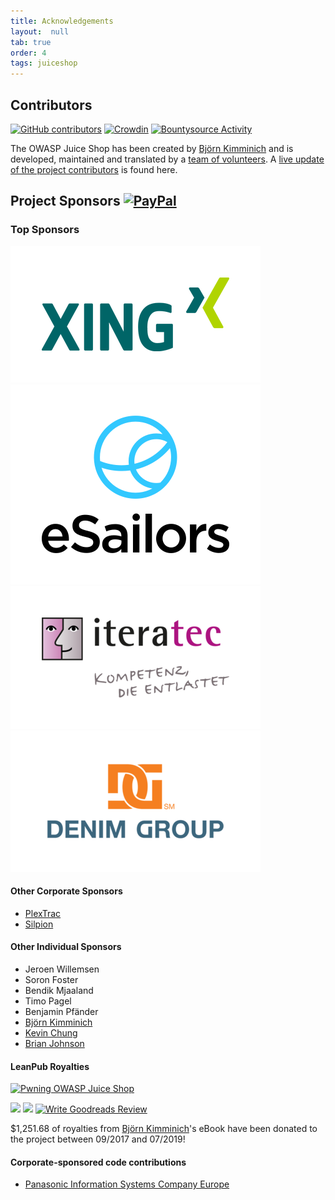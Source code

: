 ```yaml
---
title: Acknowledgements
layout:  null
tab: true
order: 4
tags: juiceshop
---
```


## Contributors

[![GitHub contributors](https://img.shields.io/github/contributors/bkimminich/juice-shop.svg)](https://github.com/bkimminich/juice-shop/graphs/contributors)
[![Crowdin](https://d322cqt584bo4o.cloudfront.net/owasp-juice-shop/localized.svg)](https://crowdin.com/project/owasp-juice-shop)
[![Bountysource Activity](https://img.shields.io/bountysource/team/juice-shop/activity.svg)](https://www.bountysource.com/teams/juice-shop)

The OWASP Juice Shop has been created by
[Björn Kimminich](mailto://bjoern.kimminich@owasp.org) and is developed,
maintained and translated by a
[team of volunteers](https://github.com/bkimminich/juice-shop/blob/master/HALL_OF_FAME.md).
A
[live update of the project contributors](https://github.com/bkimminich/juice-shop/graphs/contributors)
is found here.

## Project Sponsors [![PayPal](https://www.paypalobjects.com/en_US/i/btn/btn_donate_SM.gif)](https://www.paypal.com/cgi-bin/webscr?cmd=_donations&business=paypal%40owasp%2eorg&lc=BM&item_name=OWASP%20Juice%20Shop%20Project&item_number=OWASP%20Foundation&no_note=0&currency_code=USD&bn=PP%2dDonationsBF)

### Top Sponsors

[![XING](assets/images/Xing_logo.png)](https://corporate.xing.com/en/about-xing/security/)
[![eSailors](assets/images/ESailors_Logo.png)](https://www.esailors.de/)
[![iteratec](assets/images/300px-Iteratec-sponsor_logo.png)](https://www.iteratec.de/)
[![Denim Group](assets/images/300px-Denim-group_trans.png)](http://www.denimgroup.com/)

#### Other Corporate Sponsors

* [PlexTrac](https://plextrac.com)
* [Silpion](https://silpion.de)

#### Other Individual Sponsors

* Jeroen Willemsen
* Soron Foster
* Bendik Mjaaland
* Timo Pagel
* Benjamin Pfänder
* [Björn Kimminich](https://kimminich.de)
* [Kevin Chung](https://twitter.com/kchungco)
* [Brian Johnson](http://www.7minsec.com/)

#### LeanPub Royalties

[![Pwning OWASP Juice Shop](https://raw.githubusercontent.com/bkimminich/pwning-juice-shop/master/cover_small.jpg)](https://leanpub.com/juice-shop)

[![](https://img.shields.io/leanpub/book/pages/juice-shop.svg)](https://leanpub.com/juice-shop)
[![](https://img.shields.io/leanpub/book/sold/juice-shop.svg)](https://leanpub.com/juice-shop)
[![Write Goodreads Review](https://img.shields.io/badge/goodreads-write%20review-47129532.svg)](https://www.goodreads.com/review/edit/47129532)

$1,251.68 of royalties from [Björn Kimminich](https://kimminich.de)'s
eBook have been donated to the project between 09/2017 and 07/2019!

#### Corporate-sponsored code contributions

* [Panasonic Information Systems Company Europe](https://application.job.panasonic.eu/data/ruP0pHQvHrGZJKvL/rc.php?nav=jobsearch&custval12=ite&lang=EN&custval11=PBSEU_GER)


